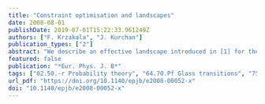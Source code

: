```yaml
---
title: "Constraint optimisation and landscapes"
date: 2008-08-01
publishDate: 2019-07-01T15:22:33.961249Z
authors: ["F. Krzakala", "J. Kurchan"]
publication_types: ["2"]
abstract: "We describe an effective landscape introduced in [1] for the analysis of Constraint Satisfaction problems, such as Sphere Packing, K-SAT and Graph Coloring. This geometric construction reexpresses such problems in the more familiar terms of optimisation in rugged energy landscapes. In particular, it allows one to understand the puzzling fact that unsophisticated programs are successful well beyond what was considered to be the `hard’ transition, and suggests an algorithm defining a new, higher, easy-hard frontier."
featured: false
publication: "*Eur. Phys. J. B*"
tags: ["02.50.-r Probability theory", "64.70.Pf Glass transitions", "75.10.Nr Spin-glass and other random models", "81.05.Rm Porous materials; granular materials", "and statistics", "stochastic processes"]
url_pdf: "https://doi.org/10.1140/epjb/e2008-00052-x"
doi: "10.1140/epjb/e2008-00052-x"
---
```


